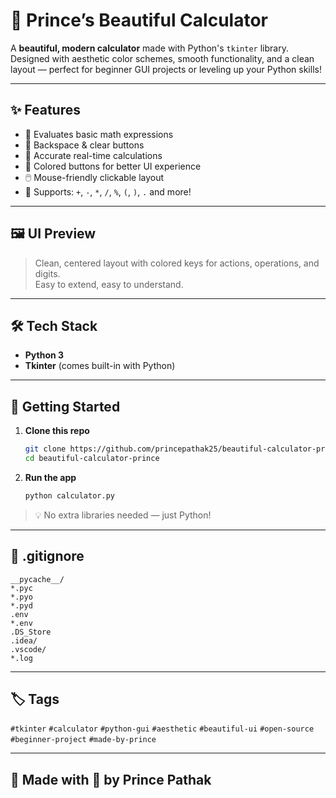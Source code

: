 # 🎨 Prince’s Beautiful Calculator

A **beautiful, modern calculator** made with Python's `tkinter` library.  
Designed with aesthetic color schemes, smooth functionality, and a clean layout — perfect for beginner GUI projects or leveling up your Python skills!

---

## ✨ Features

- 🧠 Evaluates basic math expressions  
- 🔄 Backspace & clear buttons  
- 🎯 Accurate real-time calculations  
- 🎨 Colored buttons for better UI experience  
- 🖱️ Mouse-friendly clickable layout  
- 🔢 Supports: `+`, `-`, `*`, `/`, `%`, `(`, `)`, `.` and more!

---

## 🖼️ UI Preview

> Clean, centered layout with colored keys for actions, operations, and digits.  
> Easy to extend, easy to understand.

---

## 🛠️ Tech Stack

- **Python 3**
- **Tkinter** (comes built-in with Python)

---

## 🚀 Getting Started

1. **Clone this repo**
   ```bash
   git clone https://github.com/princepathak25/beautiful-calculator-prince.git
   cd beautiful-calculator-prince
   ```

2. **Run the app**
   ```bash
   python calculator.py
   ```

> 💡 No extra libraries needed — just Python!

---

## 📁 .gitignore
```gitignore
__pycache__/
*.pyc
*.pyo
*.pyd
.env
*.env
.DS_Store
.idea/
.vscode/
*.log
```

---

## 🏷️ Tags
`#tkinter` `#calculator` `#python-gui` `#aesthetic` `#beautiful-ui` `#open-source` `#beginner-project` `#made-by-prince`

---

## 👑 Made with 💙 by Prince Pathak

